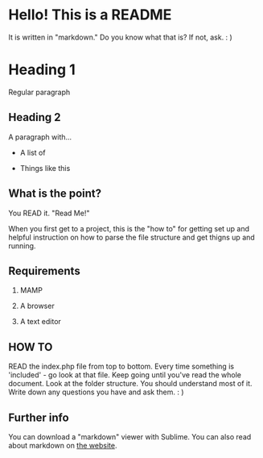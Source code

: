 
# Hello! This is a README

It is written in "markdown." Do you know what that is? If not, ask. : )

# Heading 1

Regular paragraph

## Heading 2

A paragraph with...

* A list of

* Things like this

## What is the point?

You READ it. "Read Me!"

When you first get to a project, this is the "how to" for getting set up and helpful instruction on how to parse the file structure and get thigns up and running.

## Requirements

1. MAMP

2. A browser

3. A text editor

## HOW TO

READ the index.php file from top to bottom. Every time something is 'included' - go look at that file. Keep going until you've read the whole document. Look at the folder structure. You should understand most of it. Write down any questions you have and ask them. : )

## Further info

You can download a "markdown" viewer with Sublime. You can also read about markdown on [the website](https://daringfireball.net/projects/markdown/).

